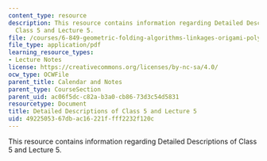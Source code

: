 ```yaml
---
content_type: resource
description: This resource contains information regarding Detailed Descriptions of
  Class 5 and Lecture 5.
file: /courses/6-849-geometric-folding-algorithms-linkages-origami-polyhedra-fall-2012/4922505367dbac16221ffff2232f120c_MIT6_849F12_desc05.pdf
file_type: application/pdf
learning_resource_types:
- Lecture Notes
license: https://creativecommons.org/licenses/by-nc-sa/4.0/
ocw_type: OCWFile
parent_title: Calendar and Notes
parent_type: CourseSection
parent_uid: ac06f5dc-c82a-b3a0-cb86-73d3c54d5831
resourcetype: Document
title: Detailed Descriptions of Class 5 and Lecture 5
uid: 49225053-67db-ac16-221f-fff2232f120c
---
```

This resource contains information regarding Detailed Descriptions of Class 5 and Lecture 5.